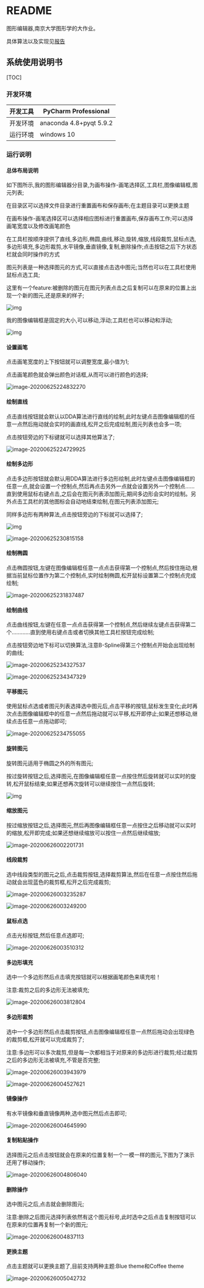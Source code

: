 # README

图形编辑器,南京大学图形学的大作业。

具体算法以及实现见[报告]([https://github.com/Tyler-ytr/NJU_CV_project2020/blob/master/final_version/171240565_%E6%8A%A5%E5%91%8A.md](https://github.com/Tyler-ytr/NJU_CV_project2020/blob/master/final_version/171240565_报告.md))

## 系统使用说明书

[TOC]

### 开发环境

| 开发工具 | PyCharm Professional    |
| -------- | ----------------------- |
| 开发环境 | anaconda 4.8+pyqt 5.9.2 |
| 运行环境 | windows 10              |

### 运行说明

#### 总体布局说明

如下图所示,我的图形编辑器分目录,为画布操作-画笔选择区,工具栏,图像编辑框,图元列表;

在目录区可以选择文件目录进行重置画布和保存画布;在主题目录可以更换主题

在画布操作-画笔选择区可以选择相应图标进行重置画布,保存画布工作;可以选择画笔宽度以及修改画笔颜色

在工具栏按顺序提供了直线,多边形,椭圆,曲线,移动,旋转,缩放,线段裁剪,鼠标点选,多边形填充,多边形裁剪,水平镜像,垂直镜像,复制,删除操作;点击按钮之后下方状态栏就会同时操作的方式

图元列表是一种选择图元的方式,可以直接点击选中图元;当然也可以在工具栏使用鼠标点选工具;

这里有一个feature:被删除的图元在图元列表点击之后复制可以在原来的位置上出现一个新的图元,还是原来的样子;

![img](final_version/picture/function_total.png)

我的图像编辑框是固定的大小,可以移动,浮动;工具栏也可以移动和浮动;

![img](final_version/picture/float_function.png)

#### 设置画笔

点击画笔宽度的上下按钮就可以调整宽度,最小值为1;

点击画笔颜色就会弹出颜色对话框,从而可以进行颜色的选择;

![image-20200625224832270](final_version/picture/image-20200625224832270.png)

#### 绘制直线

点击直线按钮就会默认以DDA算法进行直线的绘制,此时左键点击图像编辑框的任意一点然后拖动就会实时的画直线,松开之后完成绘制,图元列表也会多一项;

点击按钮旁边的下标键就可以选择其他算法了;

![image-20200625224729925](final_version/picture/image-20200625224729925.png)

#### 绘制多边形

点击多边形按钮就会默认用DDA算法进行多边形绘制,此时左键点击图像编辑框的任意一点,就会设置一个控制点,然后再点击另外一点就会设置另外一个控制点……直到使用鼠标右键点击,之后会在图元列表添加图元;期间多边形会实时的绘制。另外点击工具栏的其他图标会自动地结束绘制,在图元列表添加图元;

同样多边形有两种算法,点击按钮旁边的下标就可以选择了;

![img](final_version/picture/polygon.png)

![image-20200625230815158](final_version/picture/image-20200625230815158.png)

#### 绘制椭圆

点击椭圆按钮,左键在图像编辑框任意一点点击获得第一个控制点,然后按住拖动,根据当前鼠标位置作为第二个控制点,实时绘制椭圆,松开鼠标设置第二个控制点完成绘制;

![image-20200625231837487](final_version/picture/image-20200625231837487.png)

#### 绘制曲线

点击曲线按钮,左键在任意一点点击获得第一个控制点,然后继续左键点击获得第二个…………直到使用右键点击或者切换其他工具栏按钮完成绘制;

点击按钮旁边地下标可以切换算法,注意B-Spline得第三个控制点开始会出现绘制的曲线;

![image-20200625234327537](final_version/picture/image-20200625234327537.png)

![image-20200625234347329](final_version/picture/image-20200625234347329.png)

#### 平移图元

使用鼠标点选或者图元列表选择选中图元后,点击平移的按钮,鼠标发生变化;此时再次点击图像编辑框中的任意一点然后拖动就可以平移,松开即停止;如果还想移动,继续点击任意一点拖动即可;

![image-20200625234755055](final_version/picture/image-20200625234755055.png)

#### 旋转图元

旋转图元适用于椭圆之外的所有图元;

按过旋转按钮之后,选择图元,在图像编辑框任意一点按住然后旋转就可以实时的旋转,松开鼠标结束;如果还想再次旋转可以继续按住一点然后旋转;

![img](final_version/picture/QPI_JP1W67CG}NU8QB2X}GJ.png)

#### 缩放图元

按过缩放按钮之后,选择图元,然后再图像编辑框任意一点按住之后移动就可以实时的缩放,松开即完成;如果还想继续缩放可以按住一点然后继续缩放;

![image-20200626002201731](final_version/picture/image-20200626002201731.png)

#### 线段裁剪

选中线段类型的图元之后,点击裁剪按钮,选择裁剪算法,然后在任意一点按住然后拖动就会出现蓝色的裁剪框,松开之后完成裁剪;

![image-20200626003235287](final_version/picture/image-20200626003235287.png)

![image-20200626003249200](final_version/picture/image-20200626003249200.png)

#### 鼠标点选

点击光标按钮,然后任意点选即可;

![image-20200626003510312](final_version/picture/image-20200626003510312.png)

#### 多边形填充

选中一个多边形然后点击填充按钮就可以根据画笔颜色来填充啦！

注意:裁剪之后的多边形无法被填充;

![image-20200626003812804](final_version/picture/image-20200626003812804.png)

#### 多边形裁剪

选中一个多边形然后点击裁剪按钮,点击图像编辑框任意一点然后拖动会出现绿色的裁剪框,松开就可以完成裁剪了;

注意:多边形可以多次裁剪,但是每一次都相当于对原来的多边形进行裁剪;经过裁剪之后的多边形无法被填充,不管是否完整;

![image-20200626003943979](final_version/picture/image-20200626003943979.png)

![image-20200626004527621](final_version/picture/image-20200626004527621.png)

#### 镜像操作

有水平镜像和垂直镜像两种,选中图元然后点击即可;

![image-20200626004645990](final_version/picture/image-20200626004645990.png)

#### 复制粘贴操作

选择图元之后点击按钮就会在原来的位置复制一个一模一样的图元,下图为了演示还用了移动操作;

![image-20200626004806040](final_version/picture/image-20200626004806040.png)

#### 删除操作

选中图元之后,点击就会删除图元;

注意:删除之后图元选择列表依然有这个图元标号,此时选中之后点击复制按钮可以在原来的位置再复制一个新的图元;

![image-20200626004837113](final_version/picture/image-20200626004837113.png)

#### 更换主题

点击主题就可以更换主题了,目前支持两种主题:Blue theme和Coffee theme

![image-20200626005042732](final_version/picture/image-20200626005042732.png)
